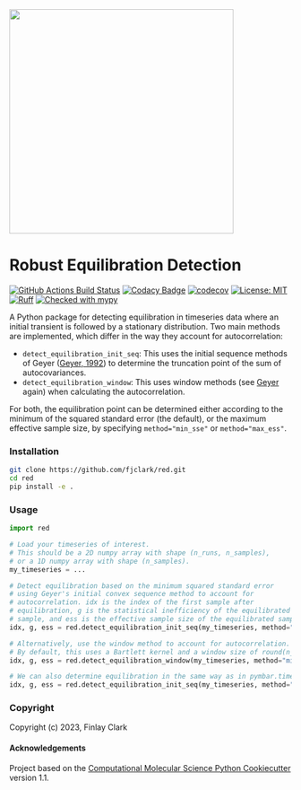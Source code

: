 

<img src="https://github.com/fjclark/red/assets/90148170/5b0cf397-f902-4a43-9323-6414aa408d1a" width="400">

Robust Equilibration Detection
==============================
[//]: # (Badges)
[![GitHub Actions Build Status](https://github.com/fjclark/red/workflows/CI/badge.svg)](https://github.com/fjclark/red/actions?query=workflow%3ACI)
[![Codacy Badge](https://app.codacy.com/project/badge/Grade/fff40e5573f847399bee98eef495f8c6)](https://app.codacy.com/gh/fjclark/red/dashboard?utm_source=gh&utm_medium=referral&utm_content=&utm_campaign=Badge_grade)
[![codecov](https://codecov.io/gh/fjclark/red/branch/main/graph/badge.svg)](https://codecov.io/gh/fjclark/red/branch/main)
[![License: MIT](https://img.shields.io/badge/License-MIT-yellow.svg)](https://opensource.org/licenses/MIT)
[![Ruff](https://img.shields.io/endpoint?url=https://raw.githubusercontent.com/astral-sh/ruff/main/assets/badge/v2.json)](https://github.com/astral-sh/ruff)
[![Checked with mypy](https://www.mypy-lang.org/static/mypy_badge.svg)](https://mypy-lang.org/)

A Python package for detecting equilibration in timeseries data where an initial transient is followed by a stationary distribution. Two main methods are implemented, which differ in the way they account for autocorrelation:

  - `detect_equilibration_init_seq`: This uses the initial sequence methods of Geyer ([Geyer, 1992](https://www.jstor.org/stable/2246094)) to determine the truncation point of the sum of autocovariances.
  - `detect_equilibration_window`: This uses window methods (see [Geyer](https://www.jstor.org/stable/2246094) again) when calculating the
autocorrelation.

For both, the equilibration point can be determined either according to the minimum of the squared standard error (the default), or the maximum effective sample size, by specifying `method="min_sse"` or `method="max_ess"`.

### Installation

```bash
git clone https://github.com/fjclark/red.git
cd red
pip install -e .
```

### Usage

```python
import red

# Load your timeseries of interest.
# This should be a 2D numpy array with shape (n_runs, n_samples),
# or a 1D numpy array with shape (n_samples).
my_timeseries = ...

# Detect equilibration based on the minimum squared standard error
# using Geyer's initial convex sequence method to account for
# autocorrelation. idx is the index of the first sample after
# equilibration, g is the statistical inefficiency of the equilibrated
# sample, and ess is the effective sample size of the equilibrated sample.
idx, g, ess = red.detect_equilibration_init_seq(my_timeseries, method="min_sse", plot=True)

# Alternatively, use the window method to account for autocorrelation.
# By default, this uses a Bartlett kernel and a window size of round(n_samples**0.5).
idx, g, ess = red.detect_equilibration_window(my_timeseries, method="min_sse", plot=True)

# We can also determine equilibration in the same way as in pymbar.timeseries.detect_equilibration.
idx, g, ess = red.detect_equilibration_init_seq(my_timeseries, method="max_ess", sequence_estimator="positive")
```

### Copyright

Copyright (c) 2023, Finlay Clark


#### Acknowledgements

Project based on the
[Computational Molecular Science Python Cookiecutter](https://github.com/molssi/cookiecutter-cms) version 1.1.
